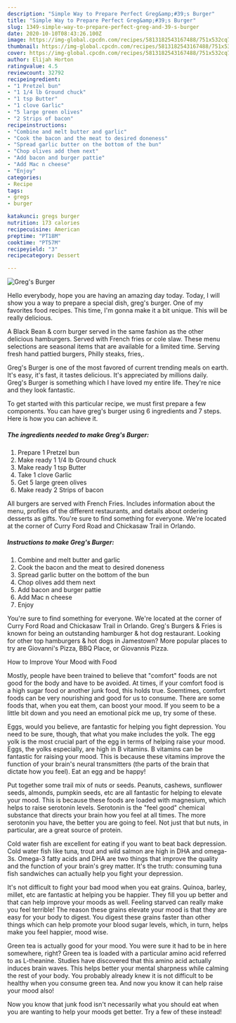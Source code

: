 ```yaml
---
description: "Simple Way to Prepare Perfect Greg&amp;#39;s Burger"
title: "Simple Way to Prepare Perfect Greg&amp;#39;s Burger"
slug: 1349-simple-way-to-prepare-perfect-greg-and-39-s-burger
date: 2020-10-10T08:43:26.100Z
image: https://img-global.cpcdn.com/recipes/5813182543167488/751x532cq70/gregs-burger-recipe-main-photo.jpg
thumbnail: https://img-global.cpcdn.com/recipes/5813182543167488/751x532cq70/gregs-burger-recipe-main-photo.jpg
cover: https://img-global.cpcdn.com/recipes/5813182543167488/751x532cq70/gregs-burger-recipe-main-photo.jpg
author: Elijah Horton
ratingvalue: 4.5
reviewcount: 32792
recipeingredient:
- "1 Pretzel bun"
- "1 1/4 lb Ground chuck"
- "1 tsp Butter"
- "1 clove Garlic"
- "5 large green olives"
- "2 Strips of bacon"
recipeinstructions:
- "Combine and melt butter and garlic"
- "Cook the bacon and the meat to desired doneness"
- "Spread garlic butter on the bottom of the bun"
- "Chop olives add them next"
- "Add bacon and burger pattie"
- "Add Mac n cheese"
- "Enjoy"
categories:
- Recipe
tags:
- gregs
- burger

katakunci: gregs burger 
nutrition: 173 calories
recipecuisine: American
preptime: "PT18M"
cooktime: "PT57M"
recipeyield: "3"
recipecategory: Dessert

---
```



![Greg&#39;s Burger](https://img-global.cpcdn.com/recipes/5813182543167488/751x532cq70/gregs-burger-recipe-main-photo.jpg)

Hello everybody, hope you are having an amazing day today. Today, I will show you a way to prepare a special dish, greg&#39;s burger. One of my favorites food recipes. This time, I'm gonna make it a bit unique. This will be really delicious.

A Black Bean &amp; corn burger served in the same fashion as the other delicious hamburgers. Served with French fries or cole slaw. These menu selections are seasonal items that are available for a limited time. Serving fresh hand pattied burgers, Philly steaks, fries,.

Greg&#39;s Burger is one of the most favored of current trending meals on earth. It's easy, it's fast, it tastes delicious. It's appreciated by millions daily. Greg&#39;s Burger is something which I have loved my entire life. They're nice and they look fantastic.


To get started with this particular recipe, we must first prepare a few components. You can have greg&#39;s burger using 6 ingredients and 7 steps. Here is how you can achieve it.

<!--inarticleads1-->

##### The ingredients needed to make Greg&#39;s Burger:

1. Prepare 1 Pretzel bun
1. Make ready 1 1/4 lb Ground chuck
1. Make ready 1 tsp Butter
1. Take 1 clove Garlic
1. Get 5 large green olives
1. Make ready 2 Strips of bacon


All burgers are served with French Fries. Includes information about the menu, profiles of the different restaurants, and details about ordering desserts as gifts. You&#39;re sure to find something for everyone. We&#39;re located at the corner of Curry Ford Road and Chickasaw Trail in Orlando. 

<!--inarticleads2-->

##### Instructions to make Greg&#39;s Burger:

1. Combine and melt butter and garlic
1. Cook the bacon and the meat to desired doneness
1. Spread garlic butter on the bottom of the bun
1. Chop olives add them next
1. Add bacon and burger pattie
1. Add Mac n cheese
1. Enjoy


You&#39;re sure to find something for everyone. We&#39;re located at the corner of Curry Ford Road and Chickasaw Trail in Orlando. Greg&#39;s Burgers &amp; Fries is known for being an outstanding hamburger &amp; hot dog restaurant. Looking for other top hamburgers &amp; hot dogs in Jamestown? More popular places to try are Giovanni&#39;s Pizza, BBQ Place, or Giovannis Pizza. 

How to Improve Your Mood with Food


Mostly, people have been trained to believe that "comfort" foods are not good for the body and have to be avoided. At times, if your comfort food is a high sugar food or another junk food, this holds true. Soemtimes, comfort foods can be very nourishing and good for us to consume. There are some foods that, when you eat them, can boost your mood. If you seem to be a little bit down and you need an emotional pick me up, try some of these.

Eggs, would you believe, are fantastic for helping you fight depression. You need to be sure, though, that what you make includes the yolk. The egg yolk is the most crucial part of the egg in terms of helping raise your mood. Eggs, the yolks especially, are high in B vitamins. B vitamins can be fantastic for raising your mood. This is because these vitamins improve the function of your brain's neural transmitters (the parts of the brain that dictate how you feel). Eat an egg and be happy!

Put together some trail mix of nuts or seeds. Peanuts, cashews, sunflower seeds, almonds, pumpkin seeds, etc are all fantastic for helping to elevate your mood. This is because these foods are loaded with magnesium, which helps to raise serotonin levels. Serotonin is the "feel good" chemical substance that directs your brain how you feel at all times. The more serotonin you have, the better you are going to feel. Not just that but nuts, in particular, are a great source of protein.

Cold water fish are excellent for eating if you want to beat back depression. Cold water fish like tuna, trout and wild salmon are high in DHA and omega-3s. Omega-3 fatty acids and DHA are two things that improve the quality and the function of your brain's grey matter. It's the truth: consuming tuna fish sandwiches can actually help you fight your depression. 

It's not difficult to fight your bad mood when you eat grains. Quinoa, barley, millet, etc are fantastic at helping you be happier. They fill you up better and that can help improve your moods as well. Feeling starved can really make you feel terrible! The reason these grains elevate your mood is that they are easy for your body to digest. You digest these grains faster than other things which can help promote your blood sugar levels, which, in turn, helps make you feel happier, mood wise.

Green tea is actually good for your mood. You were sure it had to be in here somewhere, right? Green tea is loaded with a particular amino acid referred to as L-theanine. Studies have discovered that this amino acid actually induces brain waves. This helps better your mental sharpness while calming the rest of your body. You probably already knew it is not difficult to be healthy when you consume green tea. And now you know it can help raise your mood also!

Now you know that junk food isn't necessarily what you should eat when you are wanting to help your moods get better. Try a few of these instead!

